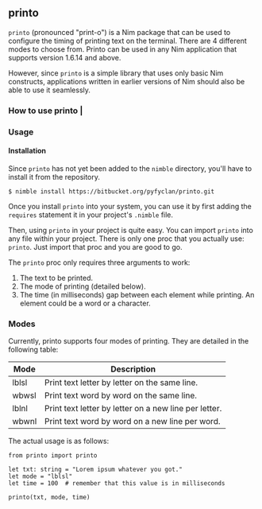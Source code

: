 ## printo

`printo` (pronounced "print-o") is a Nim package that can be used to configure the timing of printing text on the terminal. There are 4 different modes to choose from. Printo can be used in any Nim application that supports version 1.6.14 and above.

However, since `printo` is a simple library that uses only basic Nim constructs, applications written in earlier versions of Nim should also be able to use it seamlessly.

### How to use printo                    |

### Usage
#### Installation
Since `printo` has not yet been added to the `nimble` directory, you'll have to install it from the repository.

```
$ nimble install https://bitbucket.org/pyfyclan/printo.git
```
Once you install `printo` into your system, you can use it by first adding the `requires` statement it in your project's `.nimble` file.

Then, using `printo` in your project is quite easy. You can import `printo` into any file within your project.  There is only one proc that you actually use: `printo`. Just import that proc and you are good to go.

The `printo` proc only requires three arguments to work:

1. The text to be printed.
2. The mode of printing (detailed below).
3. The time (in milliseconds) gap between each element while printing. An element could be a word or a character.

### Modes
Currently, printo supports four modes of printing. They are detailed in the following table:

|    Mode    |    Description                                                        |
|------------|-----------------------------------------------------------------------|
|  lblsl     | Print text letter by letter on the same line.                         |
|  wbwsl     | Print text word by word on the same line.                             |
|  lblnl     | Print text letter by letter on a new line per letter.                 |
|  wbwnl     | Print text word by word on a new line per word.                       |


The actual usage is as follows:

```
from printo import printo

let txt: string = "Lorem ipsum whatever you got."
let mode = "lblsl"
let time = 100  # remember that this value is in milliseconds

printo(txt, mode, time)
```